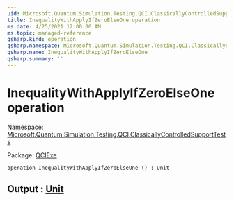```yaml
---
uid: Microsoft.Quantum.Simulation.Testing.QCI.ClassicallyControlledSupportTests.InequalityWithApplyIfZeroElseOne
title: InequalityWithApplyIfZeroElseOne operation
ms.date: 4/25/2021 12:00:00 AM
ms.topic: managed-reference
qsharp.kind: operation
qsharp.namespace: Microsoft.Quantum.Simulation.Testing.QCI.ClassicallyControlledSupportTests
qsharp.name: InequalityWithApplyIfZeroElseOne
qsharp.summary: ''
---
```


# InequalityWithApplyIfZeroElseOne operation

Namespace: [Microsoft.Quantum.Simulation.Testing.QCI.ClassicallyControlledSupportTests](xref:Microsoft.Quantum.Simulation.Testing.QCI.ClassicallyControlledSupportTests)

Package: [QCIExe](https://nuget.org/packages/QCIExe)




```qsharp
operation InequalityWithApplyIfZeroElseOne () : Unit
```


## Output : [Unit](xref:microsoft.quantum.qsharp.valueliterals#unit-literal)

